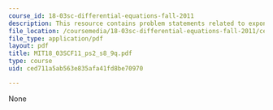 ```yaml
---
course_id: 18-03sc-differential-equations-fall-2011
description: This resource contains problem statements related to exponential input.
file_location: /coursemedia/18-03sc-differential-equations-fall-2011/ced711a5ab563e835afa41fd8be70970_MIT18_03SCF11_ps2_s8_9q.pdf
file_type: application/pdf
layout: pdf
title: MIT18_03SCF11_ps2_s8_9q.pdf
type: course
uid: ced711a5ab563e835afa41fd8be70970

---
```

None